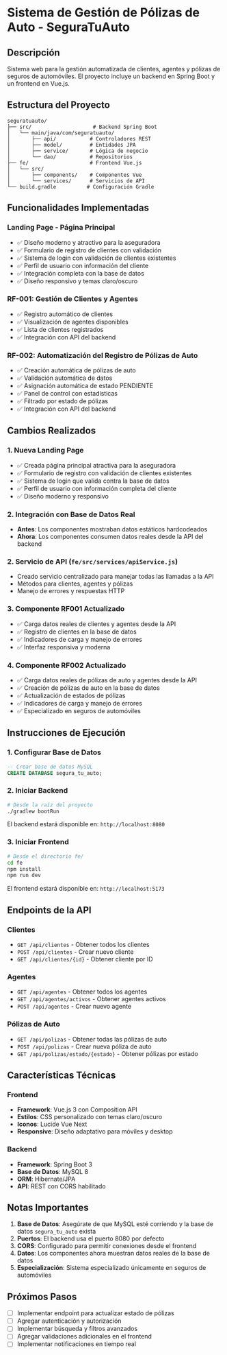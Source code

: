 # Sistema de Gestión de Pólizas de Auto - SeguraTuAuto

## Descripción

Sistema web para la gestión automatizada de clientes, agentes y pólizas de seguros de automóviles. El proyecto incluye un backend en Spring Boot y un frontend en Vue.js.

## Estructura del Proyecto

```
seguratuauto/
├── src/                    # Backend Spring Boot
│   └── main/java/com/seguratuauto/
│       ├── api/           # Controladores REST
│       ├── model/         # Entidades JPA
│       ├── service/       # Lógica de negocio
│       └── dao/           # Repositorios
├── fe/                    # Frontend Vue.js
│   └── src/
│       ├── components/    # Componentes Vue
│       └── services/      # Servicios de API
└── build.gradle          # Configuración Gradle
```

## Funcionalidades Implementadas

### Landing Page - Página Principal
- ✅ Diseño moderno y atractivo para la aseguradora
- ✅ Formulario de registro de clientes con validación
- ✅ Sistema de login con validación de clientes existentes
- ✅ Perfil de usuario con información del cliente
- ✅ Integración completa con la base de datos
- ✅ Diseño responsivo y temas claro/oscuro

### RF-001: Gestión de Clientes y Agentes
- ✅ Registro automático de clientes
- ✅ Visualización de agentes disponibles
- ✅ Lista de clientes registrados
- ✅ Integración con API del backend

### RF-002: Automatización del Registro de Pólizas de Auto
- ✅ Creación automática de pólizas de auto
- ✅ Validación automática de datos
- ✅ Asignación automática de estado PENDIENTE
- ✅ Panel de control con estadísticas
- ✅ Filtrado por estado de pólizas
- ✅ Integración con API del backend

## Cambios Realizados

### 1. Nueva Landing Page
- ✅ Creada página principal atractiva para la aseguradora
- ✅ Formulario de registro con validación de clientes existentes
- ✅ Sistema de login que valida contra la base de datos
- ✅ Perfil de usuario con información completa del cliente
- ✅ Diseño moderno y responsivo

### 2. Integración con Base de Datos Real
- **Antes**: Los componentes mostraban datos estáticos hardcodeados
- **Ahora**: Los componentes consumen datos reales desde la API del backend

### 2. Servicio de API (`fe/src/services/apiService.js`)
- Creado servicio centralizado para manejar todas las llamadas a la API
- Métodos para clientes, agentes y pólizas
- Manejo de errores y respuestas HTTP

### 3. Componente RF001 Actualizado
- ✅ Carga datos reales de clientes y agentes desde la API
- ✅ Registro de clientes en la base de datos
- ✅ Indicadores de carga y manejo de errores
- ✅ Interfaz responsiva y moderna

### 4. Componente RF002 Actualizado
- ✅ Carga datos reales de pólizas de auto y agentes desde la API
- ✅ Creación de pólizas de auto en la base de datos
- ✅ Actualización de estados de pólizas
- ✅ Indicadores de carga y manejo de errores
- ✅ Especializado en seguros de automóviles

## Instrucciones de Ejecución

### 1. Configurar Base de Datos
```sql
-- Crear base de datos MySQL
CREATE DATABASE segura_tu_auto;
```

### 2. Iniciar Backend
```bash
# Desde la raíz del proyecto
./gradlew bootRun
```
El backend estará disponible en: `http://localhost:8080`

### 3. Iniciar Frontend
```bash
# Desde el directorio fe/
cd fe
npm install
npm run dev
```
El frontend estará disponible en: `http://localhost:5173`

## Endpoints de la API

### Clientes
- `GET /api/clientes` - Obtener todos los clientes
- `POST /api/clientes` - Crear nuevo cliente
- `GET /api/clientes/{id}` - Obtener cliente por ID

### Agentes
- `GET /api/agentes` - Obtener todos los agentes
- `GET /api/agentes/activos` - Obtener agentes activos
- `POST /api/agentes` - Crear nuevo agente

### Pólizas de Auto
- `GET /api/polizas` - Obtener todas las pólizas de auto
- `POST /api/polizas` - Crear nueva póliza de auto
- `GET /api/polizas/estado/{estado}` - Obtener pólizas por estado

## Características Técnicas

### Frontend
- **Framework**: Vue.js 3 con Composition API
- **Estilos**: CSS personalizado con temas claro/oscuro
- **Iconos**: Lucide Vue Next
- **Responsive**: Diseño adaptativo para móviles y desktop

### Backend
- **Framework**: Spring Boot 3
- **Base de Datos**: MySQL 8
- **ORM**: Hibernate/JPA
- **API**: REST con CORS habilitado

## Notas Importantes

1. **Base de Datos**: Asegúrate de que MySQL esté corriendo y la base de datos `segura_tu_auto` exista
2. **Puertos**: El backend usa el puerto 8080 por defecto
3. **CORS**: Configurado para permitir conexiones desde el frontend
4. **Datos**: Los componentes ahora muestran datos reales de la base de datos
5. **Especialización**: Sistema especializado únicamente en seguros de automóviles

## Próximos Pasos

- [ ] Implementar endpoint para actualizar estado de pólizas
- [ ] Agregar autenticación y autorización
- [ ] Implementar búsqueda y filtros avanzados
- [ ] Agregar validaciones adicionales en el frontend
- [ ] Implementar notificaciones en tiempo real 